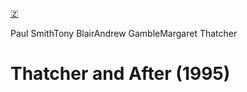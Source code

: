[🇿](zotero://select/library/items/FNJRATFH)

Paul SmithTony BlairAndrew GambleMargaret Thatcher
# Thatcher and After (1995)

